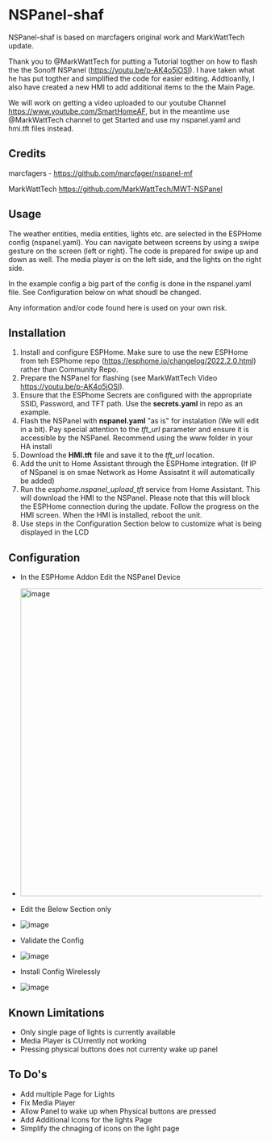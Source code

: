 # NSPanel-shaf
NSPanel-shaf is based on marcfagers original work and MarkWattTech update.

Thank you to @MarkWattTech for putting a Tutorial togther on how to flash the the Sonoff NSPanel (https://youtu.be/p-AK4o5jOSI).  I have taken what he has put togther and simplified the code for easier editing.   Addtioanlly, I also have created a new HMI to add additional items to the the Main Page.   

We will work on getting a video uploaded to our youtube Channel https://www.youtube.com/SmartHomeAF, but in the meantime use @MarkWattTech channel to get Started and use my nspanel.yaml and hmi.tft files instead.


## Credits

marcfagers - https://github.com/marcfager/nspanel-mf

MarkWattTech https://github.com/MarkWattTech/MWT-NSPanel

## Usage
The weather entities, media entities, lights etc. are selected in the ESPHome config (nspanel.yaml). You can navigate between screens by using a swipe gesture on the screen (left or right). The code is prepared for swipe up and down as well. The media player is on the left side, and the lights on the right side.

In the example config a big part of the config is done in the nspanel.yaml file.   See Configuration below on what shoudl be changed.

Any information and/or code found here is used on your own risk.

## Installation
1. Install and configure ESPHome.   Make sure to use the new ESPHome from teh ESPhome repo (https://esphome.io/changelog/2022.2.0.html) rather than Community Repo.
3. Prepare the NSPanel for flashing (see MarkWattTech Video https://youtu.be/p-AK4o5jOSI).
4. Ensure that the ESPhome Secrets are configured with the appropriate SSID, Password, and TFT path.  Use the **secrets.yaml** in repo as an example.    
5. Flash the NSPanel with **nspanel.yaml** "as is" for instalation (We will edit in a bit). Pay special attention to the _tft_url_ parameter and ensure it is accessible by the NSPanel.  Recommend using the www folder in your HA install
6. Download the **HMI.tft** file and save it to the _tft_url_ location.
7. Add the unit to Home Assistant through the ESPHome integration.  (If IP of NSpanel is on smae Network as Home Assisatnt it will automatically be added)
8. Run the _esphome.nspanel_upload_tft_ service from Home Assistant. This will download the HMI to the NSPanel. Please note that this will block the ESPHome connection during the update. Follow the progress on the HMI screen. When the HMI is installed, reboot the unit.
9. Use steps in the Configuration Section below to customize what is being displayed in the LCD

## Configuration
- In the ESPHome Addon Edit the NSPanel Device
- <img width="611" alt="image" src="https://user-images.githubusercontent.com/105226208/167456356-8dd6e3a5-9308-4008-a3f3-abe982b1d067.png">
- Edit the Below Section only
- ![image](https://user-images.githubusercontent.com/105226208/167458091-c9e98dad-b765-484b-994f-215dea04cdb7.png)
- Validate the Config
- ![image](https://user-images.githubusercontent.com/105226208/167515749-e16b8ae7-78ad-47d7-bd06-dc738bcc3c8b.png)

- Install Config Wirelessly
- ![image](https://user-images.githubusercontent.com/105226208/167515817-eac48612-f259-4fe9-ae48-dd9efba9e5b0.png)

## Known Limitations
- Only single page of lights is currently available
- Media Player is CUrrently not working
- Pressing physical buttons does not currenty wake up panel

## To Do's
- Add multiple Page for Lights
- Fix Media Player
- Allow Panel to wake up when Physical buttons are pressed
- Add Additional Icons for the lights Page
- Simplify the chnaging of icons on the light page
